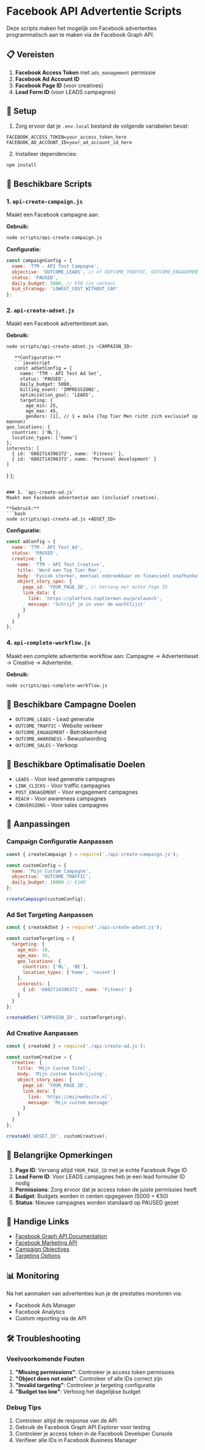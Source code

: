 # Facebook API Advertentie Scripts

Deze scripts maken het mogelijk om Facebook advertenties programmatisch aan te maken via de Facebook Graph API.

## 📋 Vereisten

1. **Facebook Access Token** met `ads_management` permissie
2. **Facebook Ad Account ID**
3. **Facebook Page ID** (voor creatives)
4. **Lead Form ID** (voor LEADS campagnes)

## 🔧 Setup

1. Zorg ervoor dat je `.env.local` bestand de volgende variabelen bevat:
```env
FACEBOOK_ACCESS_TOKEN=your_access_token_here
FACEBOOK_AD_ACCOUNT_ID=your_ad_account_id_here
```

2. Installeer dependencies:
```bash
npm install
```

## 📁 Beschikbare Scripts

### 1. `api-create-campaign.js`
Maakt een Facebook campagne aan.

**Gebruik:**
```bash
node scripts/api-create-campaign.js
```

**Configuratie:**
```javascript
const campaignConfig = {
  name: 'TTM - API Test Campagne',
  objective: 'OUTCOME_LEADS', // of OUTCOME_TRAFFIC, OUTCOME_ENGAGEMENT, etc.
  status: 'PAUSED',
  daily_budget: 5000, // €50 (in centen)
  bid_strategy: 'LOWEST_COST_WITHOUT_CAP'
};
```

### 2. `api-create-adset.js`
Maakt een Facebook advertentieset aan.

**Gebruik:**
```bash
node scripts/api-create-adset.js <CAMPAIGN_ID>
```

       **Configuratie:**
       ```javascript
       const adSetConfig = {
         name: 'TTM - API Test Ad Set',
         status: 'PAUSED',
         daily_budget: 5000,
         billing_event: 'IMPRESSIONS',
         optimization_goal: 'LEADS',
         targeting: {
           age_min: 25,
           age_max: 45,
           genders: [1], // 1 = male (Top Tier Men richt zich exclusief op mannen)
    geo_locations: {
      countries: ['NL'],
      location_types: ['home']
    },
    interests: [
      { id: '6002714396372', name: 'Fitness' },
      { id: '6002714396373', name: 'Personal development' }
    ]
  }
};
```

### 3. `api-create-ad.js`
Maakt een Facebook advertentie aan (inclusief creative).

**Gebruik:**
```bash
node scripts/api-create-ad.js <ADSET_ID>
```

**Configuratie:**
```javascript
const adConfig = {
  name: 'TTM - API Test Ad',
  status: 'PAUSED',
  creative: {
    name: 'TTM - API Test Creative',
    title: 'Word een Top Tier Man',
    body: 'Fysiek sterker, mentaal onbreekbaar en financieel onafhankelijk.',
    object_story_spec: {
      page_id: 'YOUR_PAGE_ID', // Vervang met echte Page ID
      link_data: {
        link: 'https://platform.toptiermen.eu/prelaunch',
        message: 'Schrijf je in voor de wachtlijst'
      }
    }
  }
};
```

### 4. `api-complete-workflow.js`
Maakt een complete advertentie workflow aan: Campagne → Advertentieset → Creative → Advertentie.

**Gebruik:**
```bash
node scripts/api-complete-workflow.js
```

## 🎯 Beschikbare Campagne Doelen

- `OUTCOME_LEADS` - Lead generatie
- `OUTCOME_TRAFFIC` - Website verkeer
- `OUTCOME_ENGAGEMENT` - Betrokkenheid
- `OUTCOME_AWARENESS` - Bewustwording
- `OUTCOME_SALES` - Verkoop

## 🎯 Beschikbare Optimalisatie Doelen

- `LEADS` - Voor lead generatie campagnes
- `LINK_CLICKS` - Voor traffic campagnes
- `POST_ENGAGEMENT` - Voor engagement campagnes
- `REACH` - Voor awareness campagnes
- `CONVERSIONS` - Voor sales campagnes

## 🔧 Aanpassingen

### Campaign Configuratie Aanpassen
```javascript
const { createCampaign } = require('./api-create-campaign.js');

const customConfig = {
  name: 'Mijn Custom Campagne',
  objective: 'OUTCOME_TRAFFIC',
  daily_budget: 10000 // €100
};

createCampaign(customConfig);
```

### Ad Set Targeting Aanpassen
```javascript
const { createAdSet } = require('./api-create-adset.js');

const customTargeting = {
  targeting: {
    age_min: 18,
    age_max: 35,
    geo_locations: {
      countries: ['NL', 'BE'],
      location_types: ['home', 'recent']
    },
    interests: [
      { id: '6002714396372', name: 'Fitness' }
    ]
  }
};

createAdSet('CAMPAIGN_ID', customTargeting);
```

### Ad Creative Aanpassen
```javascript
const { createAd } = require('./api-create-ad.js');

const customCreative = {
  creative: {
    title: 'Mijn Custom Titel',
    body: 'Mijn custom beschrijving',
    object_story_spec: {
      page_id: 'YOUR_PAGE_ID',
      link_data: {
        link: 'https://mijnwebsite.nl',
        message: 'Mijn custom message'
      }
    }
  }
};

createAd('ADSET_ID', customCreative);
```

## 🚨 Belangrijke Opmerkingen

1. **Page ID**: Vervang altijd `YOUR_PAGE_ID` met je echte Facebook Page ID
2. **Lead Form ID**: Voor LEADS campagnes heb je een lead formulier ID nodig
3. **Permissions**: Zorg ervoor dat je access token de juiste permissies heeft
4. **Budget**: Budgets worden in centen opgegeven (5000 = €50)
5. **Status**: Nieuwe campagnes worden standaard op PAUSED gezet

## 🔗 Handige Links

- [Facebook Graph API Documentation](https://developers.facebook.com/docs/graph-api)
- [Facebook Marketing API](https://developers.facebook.com/docs/marketing-apis/)
- [Campaign Objectives](https://developers.facebook.com/docs/marketing-api/reference/ad-campaign/objective)
- [Targeting Options](https://developers.facebook.com/docs/marketing-api/targeting)

## 📊 Monitoring

Na het aanmaken van advertenties kun je de prestaties monitoren via:
- Facebook Ads Manager
- Facebook Analytics
- Custom reporting via de API

## 🛠 Troubleshooting

### Veelvoorkomende Fouten

1. **"Missing permissions"**: Controleer je access token permissies
2. **"Object does not exist"**: Controleer of alle IDs correct zijn
3. **"Invalid targeting"**: Controleer je targeting configuratie
4. **"Budget too low"**: Verhoog het dagelijkse budget

### Debug Tips

1. Controleer altijd de response van de API
2. Gebruik de Facebook Graph API Explorer voor testing
3. Controleer je access token in de Facebook Developer Console
4. Verifieer alle IDs in Facebook Business Manager
